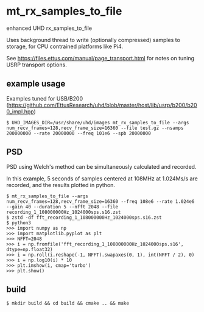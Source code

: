 # mt_rx_samples_to_file

enhanced UHD rx_samples_to_file

Uses background thread to write (optionally compressed) samples to storage, for CPU contrained platforms like Pi4.

See https://files.ettus.com/manual/page_transport.html for notes on tuning USRP transport options.

## example usage

Examples tuned for USB/B200 (https://github.com/EttusResearch/uhd/blob/master/host/lib/usrp/b200/b200_impl.hpp)

```
$ UHD_IMAGES_DIR=/usr/share/uhd/images mt_rx_samples_to_file --args num_recv_frames=128,recv_frame_size=16360 --file test.gz --nsamps 200000000 --rate 20000000 --freq 101e6 --spb 20000000
```

## PSD

PSD using Welch's method can be simultaneously calculated and recorded.

In this example, 5 seconds of samples centered at 108MHz at 1.024Ms/s are recorded, and the results plotted in python.

```
$ mt_rx_samples_to_file --args num_recv_frames=128,recv_frame_size=16360 --freq 108e6 --rate 1.024e6 --gain 40 --duration 5 --nfft 2048 --file recording_1_108000000Hz_1024000sps.s16.zst
$ zstd -df fft_recording_1_108000000Hz_1024000sps.s16.zst
$ python3
>>> import numpy as np
>>> import matplotlib.pyplot as plt
>>> NFFT=2048
>>> i = np.fromfile('fft_recording_1_108000000Hz_1024000sps.s16', dtype=np.float32)
>>> i = np.roll(i.reshape(-1, NFFT).swapaxes(0, 1), int(NFFT / 2), 0)
>>> i = np.log10(i) * 10
>>> plt.imshow(i, cmap='turbo')
>>> plt.show()
```

## build

```
$ mkdir build && cd build && cmake .. && make
```
